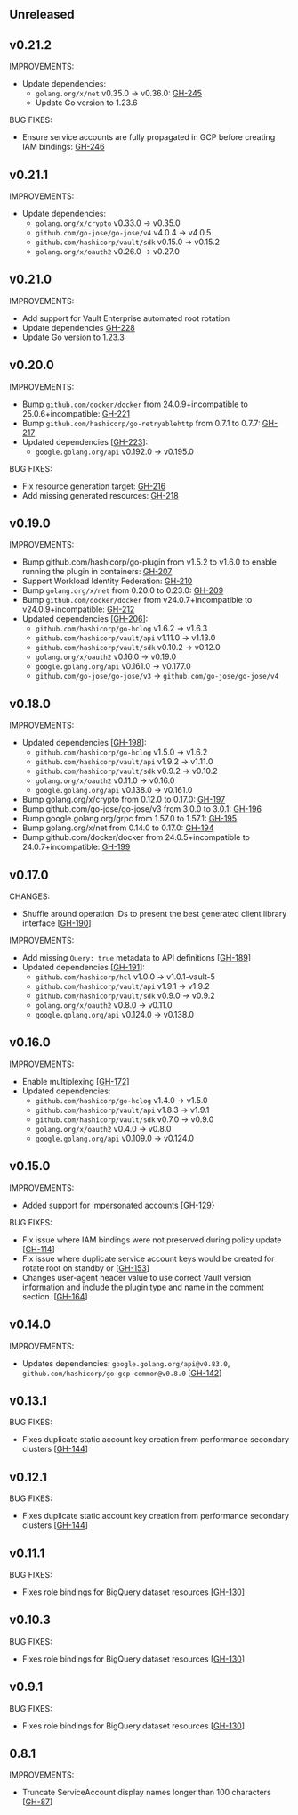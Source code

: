 ## Unreleased

## v0.21.2
IMPROVEMENTS:
* Update dependencies:
  * `golang.org/x/net` v0.35.0 -> v0.36.0: [GH-245](https://github.com/hashicorp/vault-plugin-secrets-gcp/pull/245)
  * Update Go version to 1.23.6

BUG FIXES:
* Ensure service accounts are fully propagated in GCP before creating IAM bindings: [GH-246](https://github.com/hashicorp/vault-plugin-secrets-gcp/pull/246)

## v0.21.1
IMPROVEMENTS:
* Update dependencies:
  * `golang.org/x/crypto` v0.33.0 -> v0.35.0
  * `github.com/go-jose/go-jose/v4` v4.0.4 -> v4.0.5
  * `github.com/hashicorp/vault/sdk` v0.15.0 -> v0.15.2
  * `golang.org/x/oauth2` v0.26.0 -> v0.27.0

## v0.21.0
IMPROVEMENTS:
* Add support for Vault Enterprise automated root rotation
* Update dependencies [GH-228](https://github.com/hashicorp/vault-plugin-secrets-gcp/pull/228)
* Update Go version to 1.23.3

## v0.20.0
IMPROVEMENTS:
* Bump `github.com/docker/docker` from 24.0.9+incompatible to 25.0.6+incompatible: [GH-221](https://github.com/hashicorp/vault-plugin-secrets-gcp/pull/221)
* Bump `github.com/hashicorp/go-retryablehttp` from 0.7.1 to 0.7.7: [GH-217](https://github.com/hashicorp/vault-plugin-secrets-gcp/pull/217)
* Updated dependencies [[GH-223](https://github.com/hashicorp/vault-plugin-secrets-gcp/pull/223)]:
  * `google.golang.org/api` v0.192.0 -> v0.195.0

BUG FIXES:
* Fix resource generation target: [GH-216](https://github.com/hashicorp/vault-plugin-secrets-gcp/pull/216)
* Add missing generated resources: [GH-218](https://github.com/hashicorp/vault-plugin-secrets-gcp/pull/218)

## v0.19.0

IMPROVEMENTS:
* Bump github.com/hashicorp/go-plugin from v1.5.2 to v1.6.0 to enable running the plugin in containers: [GH-207](https://github.com/hashicorp/vault-plugin-secrets-gcp/pull/207)
* Support Workload Identity Federation: [GH-210](https://github.com/hashicorp/vault-plugin-secrets-gcp/pull/210)
* Bump `golang.org/x/net` from 0.20.0 to 0.23.0: [GH-209](https://github.com/hashicorp/vault-plugin-secrets-gcp/pull/209)
* Bump `github.com/docker/docker` from  v24.0.7+incompatible to  v24.0.9+incompatible: [GH-212](https://github.com/hashicorp/vault-plugin-secrets-gcp/pull/212)
* Updated dependencies [[GH-206](https://github.com/hashicorp/vault-plugin-secrets-gcp/pull/206)]:
  * `github.com/hashicorp/go-hclog` v1.6.2 -> v1.6.3
  * `github.com/hashicorp/vault/api` v1.11.0 -> v1.13.0
  * `github.com/hashicorp/vault/sdk` v0.10.2 -> v0.12.0
  * `golang.org/x/oauth2` v0.16.0 -> v0.19.0
  * `google.golang.org/api` v0.161.0 -> v0.177.0
  * `github.com/go-jose/go-jose/v3` -> `github.com/go-jose/go-jose/v4`

## v0.18.0

IMPROVEMENTS:
* Updated dependencies [[GH-198](https://github.com/hashicorp/vault-plugin-secrets-gcp/pull/198)]:
   * `github.com/hashicorp/go-hclog` v1.5.0 -> v1.6.2
   * `github.com/hashicorp/vault/api` v1.9.2 -> v1.11.0
   * `github.com/hashicorp/vault/sdk` v0.9.2 -> v0.10.2
   * `golang.org/x/oauth2` v0.11.0 -> v0.16.0
   * `google.golang.org/api` v0.138.0 -> v0.161.0
* Bump golang.org/x/crypto from 0.12.0 to 0.17.0: [GH-197](https://github.com/hashicorp/vault-plugin-secrets-gcp/pull/197)
* Bump github.com/go-jose/go-jose/v3 from 3.0.0 to 3.0.1: [GH-196](https://github.com/hashicorp/vault-plugin-secrets-gcp/pull/196)
* Bump google.golang.org/grpc from 1.57.0 to 1.57.1: [GH-195](https://github.com/hashicorp/vault-plugin-secrets-gcp/pull/195)
* Bump golang.org/x/net from 0.14.0 to 0.17.0: [GH-194](https://github.com/hashicorp/vault-plugin-secrets-gcp/pull/194)
* Bump github.com/docker/docker from 24.0.5+incompatible to 24.0.7+incompatible: [GH-199](https://github.com/hashicorp/vault-plugin-secrets-gcp/pull/199)

## v0.17.0

CHANGES:
* Shuffle around operation IDs to present the best generated client library interface [[GH-190](https://github.com/hashicorp/vault-plugin-secrets-gcp/pull/190)]

IMPROVEMENTS:
* Add missing `Query: true` metadata to API definitions [[GH-189](https://github.com/hashicorp/vault-plugin-secrets-gcp/pull/189)]
* Updated dependencies [[GH-191](https://github.com/hashicorp/vault-plugin-secrets-gcp/pull/191)]:
   * `github.com/hashicorp/hcl` v1.0.0 -> v1.0.1-vault-5
   * `github.com/hashicorp/vault/api` v1.9.1 -> v1.9.2
   * `github.com/hashicorp/vault/sdk` v0.9.0 -> v0.9.2
   * `golang.org/x/oauth2` v0.8.0 -> v0.11.0
   * `google.golang.org/api` v0.124.0 -> v0.138.0

## v0.16.0

IMPROVEMENTS:
* Enable multiplexing [[GH-172](https://github.com/hashicorp/vault-plugin-secrets-gcp/pull/172)]
* Updated dependencies:
   * `github.com/hashicorp/go-hclog` v1.4.0 -> v1.5.0
   * `github.com/hashicorp/vault/api` v1.8.3 -> v1.9.1
   * `github.com/hashicorp/vault/sdk` v0.7.0 -> v0.9.0
   * `golang.org/x/oauth2` v0.4.0 -> v0.8.0
   * `google.golang.org/api` v0.109.0 -> v0.124.0

## v0.15.0

IMPROVEMENTS:

* Added support for impersonated accounts [[GH-129](https://github.com/hashicorp/vault-plugin-secrets-gcp/pull/129)}

BUG FIXES:

* Fix issue where IAM bindings were not preserved during policy update [[GH-114](https://github.com/hashicorp/vault-plugin-secrets-gcp/pull/114)]
* Fix issue where duplicate service account keys would be created for rotate root
  on standby or  [[GH-153](https://github.com/hashicorp/vault-plugin-secrets-gcp/pull/153)]
* Changes user-agent header value to use correct Vault version information and include
  the plugin type and name in the comment section. [[GH-164](https://github.com/hashicorp/vault-plugin-secrets-gcp/pull/164)]

## v0.14.0

IMPROVEMENTS:

* Updates dependencies: `google.golang.org/api@v0.83.0`, `github.com/hashicorp/go-gcp-common@v0.8.0` [[GH-142](https://github.com/hashicorp/vault-plugin-secrets-gcp/pull/142)]

## v0.13.1

BUG FIXES:

* Fixes duplicate static account key creation from performance secondary clusters [[GH-144](https://github.com/hashicorp/vault-plugin-secrets-gcp/pull/144)]

## v0.12.1

BUG FIXES:

* Fixes duplicate static account key creation from performance secondary clusters [[GH-144](https://github.com/hashicorp/vault-plugin-secrets-gcp/pull/144)]

## v0.11.1

BUG FIXES:

* Fixes role bindings for BigQuery dataset resources [[GH-130](https://github.com/hashicorp/vault-plugin-secrets-gcp/pull/130)]

## v0.10.3

BUG FIXES:

* Fixes role bindings for BigQuery dataset resources [[GH-130](https://github.com/hashicorp/vault-plugin-secrets-gcp/pull/130)]

## v0.9.1

BUG FIXES:

* Fixes role bindings for BigQuery dataset resources [[GH-130](https://github.com/hashicorp/vault-plugin-secrets-gcp/pull/130)]

## 0.8.1

IMPROVEMENTS:

* Truncate ServiceAccount display names longer than 100 characters [[GH-87](https://github.com/hashicorp/vault-plugin-secrets-gcp/pull/87)]
